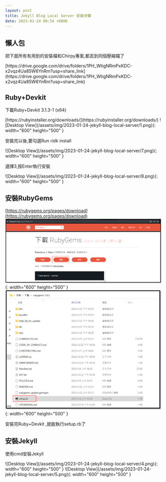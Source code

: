 ```yaml
---
layout: post
title: Jekyll Blog Local Server 安裝步驟
date: 2023-01-24 00:54 +0800
---
```


## 懶人包
<p>把下面所有有用到的安裝檔和Chirpy專案,都丟到同個壓縮檔了 </p>
[https://drive.google.com/drive/folders/1PH_WtigNRmPxKDC-x2vqz4Ua85W6YnRm?usp=share_link](https://drive.google.com/drive/folders/1PH_WtigNRmPxKDC-x2vqz4Ua85W6YnRm?usp=share_link)

## Ruby+Devkit
<p>下載Ruby+Devkit 3.1.3-1 (x64) </p>
[https://rubyinstaller.org/downloads/](https://rubyinstaller.org/downloads/)
![Desktop View](/assets/img/2023-01-24-jekyll-blog-local-server/1.png){: width="600" height="500" }


<p>安裝完以後,要勾選Run ridk install </p>
![Desktop View](/assets/img/2023-01-24-jekyll-blog-local-server/7.png){: width="600" height="500" }
<p>選擇3,按Enter執行安裝 </p>
![Desktop View](/assets/img/2023-01-24-jekyll-blog-local-server/8.png){: width="600" height="500" }

## 安裝RubyGems
[https://rubygems.org/pages/download](https://rubygems.org/pages/download)
![Desktop View](/assets/img/2023-01-24-jekyll-blog-local-server/2.png){: width="600" height="500" }
![Desktop View](/assets/img/2023-01-24-jekyll-blog-local-server/3.png){: width="600" height="500" }
<p>安裝完Ruby+Devkit ,就能執行setup.rb了</p>

## 安裝Jekyll
<p>使用cmd安裝Jekyll</p>
![Desktop View](/assets/img/2023-01-24-jekyll-blog-local-server/4.png){: width="600" height="500" }
![Desktop View](/assets/img/2023-01-24-jekyll-blog-local-server/5.png){: width="600" height="500" }
 <script  type='text/javascript' src=''>

    gem install jekyll


## 安裝Chirpy
<p>因為我使用的是Chirpy的主題,所以要到專案的跟目錄底下執行這個指令</p>
![Desktop View](/assets/img/2023-01-24-jekyll-blog-local-server/6.png){: width="600" height="500" }
 <script  type='text/javascript' src=''>

    bundle


## 安裝Git Gui
<p>因為是為了附上Git的環境變數,所以安裝完後要重開機</p>
[https://git-scm.com/download/gui/windows](https://git-scm.com/download/gui/windows)

## 啟動Server
<p>到專案的目錄底下</p>
使用
 <script  type='text/javascript' src=''>

    bundle exec jekyll server --livereload --open-url http://localhost:4000/ 




## 新增文章的指令
如下
 <script  type='text/javascript' src=''>

    bundle exec jekyll post "名稱"
